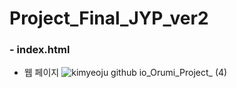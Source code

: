 # Project_Final_JYP_ver2
 
 ### - **index.html**
 * 웹 페이지
![kimyeoju github io_Orumi_Project_ (4)](https://github.com/kimyeoju/Orumi_Project/assets/131739526/a48da348-2e6f-4602-8f00-12c396390451)

